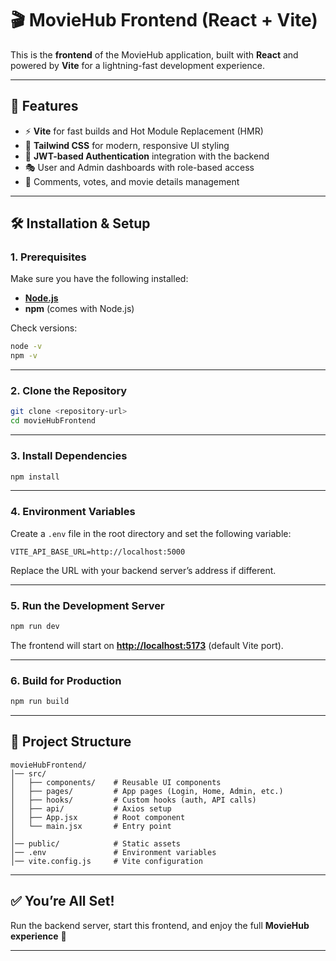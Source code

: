 # 🎬 MovieHub Frontend (React + Vite)

This is the **frontend** of the MovieHub application, built with **React** and powered by **Vite** for a lightning-fast development experience.

---

## 🚀 Features

* ⚡ **Vite** for fast builds and Hot Module Replacement (HMR)
* 🎨 **Tailwind CSS** for modern, responsive UI styling
* 🔐 **JWT-based Authentication** integration with the backend
* 🎭 User and Admin dashboards with role-based access
* 💬 Comments, votes, and movie details management

---

## 🛠️ Installation & Setup

### 1. Prerequisites

Make sure you have the following installed:

* **[Node.js](https://nodejs.org/)**
* **npm** (comes with Node.js)

Check versions:

```bash
node -v
npm -v
```

---

### 2. Clone the Repository

```bash
git clone <repository-url>
cd movieHubFrontend
```

---

### 3. Install Dependencies

```bash
npm install
```

---

### 4. Environment Variables

Create a `.env` file in the root directory and set the following variable:

```env
VITE_API_BASE_URL=http://localhost:5000
```

Replace the URL with your backend server’s address if different.

---

### 5. Run the Development Server

```bash
npm run dev
```

The frontend will start on **[http://localhost:5173](http://localhost:5173)** (default Vite port).

---

### 6. Build for Production

```bash
npm run build
```

---

## 📂 Project Structure

```
movieHubFrontend/
│── src/
│   ├── components/    # Reusable UI components
│   ├── pages/         # App pages (Login, Home, Admin, etc.)
│   ├── hooks/         # Custom hooks (auth, API calls)
│   ├── api/           # Axios setup
│   ├── App.jsx        # Root component
│   └── main.jsx       # Entry point
│
│── public/            # Static assets
│── .env               # Environment variables
│── vite.config.js     # Vite configuration
```

---

## ✅ You’re All Set!

Run the backend server, start this frontend, and enjoy the full **MovieHub experience** 🍿

---
